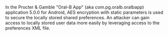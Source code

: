 In the Procter & Gamble "Oral-B App" (aka com.pg.oralb.oralbapp) application 5.0.0 for Android, AES encryption with static parameters is used to secure the locally stored shared preferences. An attacker can gain access to locally stored user data more easily by leveraging access to the preferences XML file.